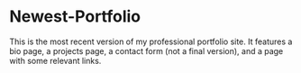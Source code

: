 # Newest-Portfolio

This is the most recent version of my professional portfolio site. It features a bio page, a projects page, a contact form (not a final version), and a page with some relevant links.